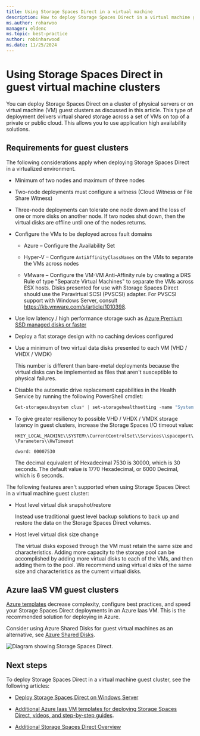 ```yaml
---
title: Using Storage Spaces Direct in a virtual machine
description: How to deploy Storage Spaces Direct in a virtual machine guest cluster - for example, in Microsoft Azure.
ms.author: roharwoo
manager: eldenc
ms.topic: best-practice
author: robinharwood
ms.date: 11/25/2024
---
```


# Using Storage Spaces Direct in guest virtual machine clusters

You can deploy Storage Spaces Direct on a cluster of physical servers or on virtual machine (VM) guest clusters as discussed in this article. This type of deployment delivers virtual shared storage across a set of VMs on top of a private or public cloud. This allows you to use application high availability solutions.

## Requirements for guest clusters

The following considerations apply when deploying Storage Spaces Direct in a virtualized environment.

- Minimum of two nodes and maximum of three nodes

- Two-node deployments must configure a witness (Cloud Witness or File Share Witness)

- Three-node deployments can tolerate one node down and the loss of one or more disks on another node.  If two nodes shut down, then the virtual disks are offline until one of the nodes returns.

- Configure the VMs to be deployed across fault domains

  - Azure – Configure the Availability Set

  - Hyper-V – Configure `AntiAffinityClassNames` on the VMs to separate the VMs across nodes

  - VMware – Configure the VM-VM Anti-Affinity rule by creating a DRS Rule of type "Separate Virtual Machines" to separate the VMs across ESX hosts. Disks presented for use with Storage Spaces Direct should use the Paravirtual SCSI (PVSCSI) adapter. For PVSCSI support with Windows Server, consult https://kb.vmware.com/s/article/1010398.

- Use low latency / high performance storage such as [Azure Premium SSD managed disks or faster](/azure/virtual-machines/disks-types)

- Deploy a flat storage design with no caching devices configured

- Use a minimum of two virtual data disks presented to each VM (VHD / VHDX / VMDK)

    This number is different than bare-metal deployments because the virtual disks can be implemented as files that aren't susceptible to physical failures.

- Disable the automatic drive replacement capabilities in the Health Service by running the following PowerShell cmdlet:

    ```powershell
    Get-storagesubsystem clus* | set-storagehealthsetting -name "System.Storage.PhysicalDisk.AutoReplace.Enabled" -value "False"
    ```

- To give greater resiliency to possible VHD / VHDX / VMDK storage latency in guest clusters, increase the Storage Spaces I/O timeout value:

    `HKEY_LOCAL_MACHINE\\SYSTEM\\CurrentControlSet\\Services\\spaceport\\Parameters\\HwTimeout`

    `dword: 00007530`

    The decimal equivalent of Hexadecimal 7530 is 30000, which is 30 seconds. The default value is 1770 Hexadecimal, or 6000 Decimal, which is 6 seconds.

The following features aren't supported when using Storage Spaces Direct in a virtual machine guest cluster:

- Host level virtual disk snapshot/restore

    Instead use traditional guest level backup solutions to back up and restore the data on the Storage Spaces Direct volumes.

- Host level virtual disk size change

    The virtual disks exposed through the VM must retain the same size and characteristics. Adding more capacity to the storage pool can be accomplished by adding more virtual disks to each of the VMs, and then adding them to the pool. We recommend using virtual disks of the same size and characteristics as the current virtual disks.

## Azure IaaS VM guest clusters

[Azure templates](https://github.com/robotechredmond/301-storage-spaces-direct-md) decrease complexity, configure best practices, and speed your Storage Spaces Direct deployments in an Azure Iaas VM. This is the recommended solution for deploying in Azure.

Consider using Azure Shared Disks for guest virtual machines as an alternative, see [Azure Shared Disks](/azure/virtual-machines/windows/disks-shared).

![Diagram showing Storage Spaces Direct.](media/storage-spaces-direct-in-vm/storage-spaces-direct-in-vm.png)

## Next steps

To deploy Storage Spaces Direct in a virtual machine guest cluster, see the following articles:

- [Deploy Storage Spaces Direct on Windows Server](deploy-storage-spaces-direct.md)

- [Additional Azure Iaas VM templates for deploying Storage Spaces Direct, videos, and step-by-step guides](https://techcommunity.microsoft.com/t5/Failover-Clustering/Deploying-IaaS-VM-Guest-Clusters-in-Microsoft-Azure/ba-p/372126).

- [Additional Storage Spaces Direct Overview](/azure/azure-local/concepts/storage-spaces-direct-overview?context=/windows-server/context/windows-server-storage)
